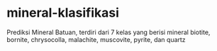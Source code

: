 # mineral-klasifikasi
Prediksi Mineral Batuan, terdiri dari 7 kelas yang berisi mineral biotite, bornite, chrysocolla, malachite, muscovite, pyrite, dan quartz
